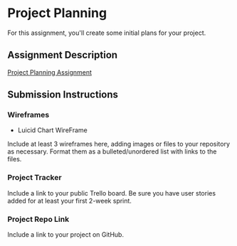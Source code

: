 # Project Planning
For this assignment, you'll create some initial plans for your project.

## Assignment Description
[Project Planning Assignment](https://education.launchcode.org/liftoff/modules/assignments/project-planning)

## Submission Instructions

### Wireframes

<ul>
<li <a href="https://lucid.app/lucidchart/63a8323b-f480-4994-84c0-38407bc10714/edit?invitationId=inv_5804d3c8-2b11-4b4f-bab3-5d582667a2c5&page=0_0#">Luicid Chart WireFrame</a></li>
</ul>

Include at least 3 wireframes here, adding images or files to your repository as necessary. Format them as a bulleted/unordered list with links to the files.

### Project Tracker

Include a link to your public Trello board. Be sure you have user stories added for at least your first 2-week sprint.

### Project Repo Link

Include a link to your project on GitHub.
